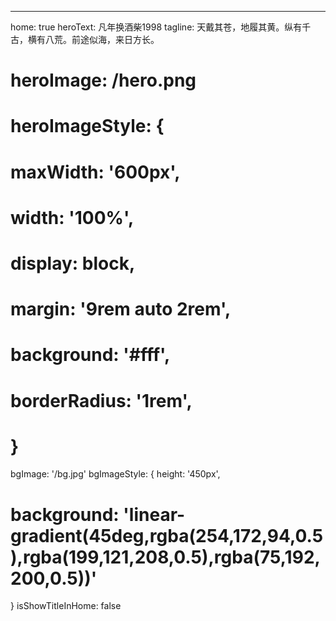 ---
home: true
heroText: 凡年换酒柴1998
tagline: 天戴其苍，地履其黄。纵有千古，横有八荒。前途似海，来日方长。
# heroImage: /hero.png
# heroImageStyle: {
#   maxWidth: '600px',
#   width: '100%',
#   display: block,
#   margin: '9rem auto 2rem',
#   background: '#fff',
#   borderRadius: '1rem',
# }
bgImage: '/bg.jpg'
bgImageStyle: {
  height: '450px',
  # background: 'linear-gradient(45deg,rgba(254,172,94,0.5),rgba(199,121,208,0.5),rgba(75,192,200,0.5))'
}
isShowTitleInHome: false